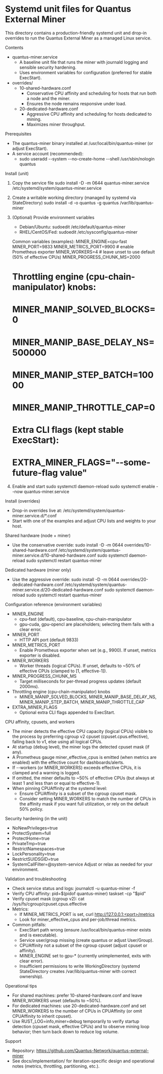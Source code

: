 # Systemd unit files for Quantus External Miner

This directory contains a production-friendly systemd unit and drop-in overrides to run the Quantus External Miner as a managed Linux service.

Contents
- quantus-miner.service
  - A baseline unit file that runs the miner with journald logging and sensible security hardening.
  - Uses environment variables for configuration (preferred for stable ExecStart).
- overrides/
  - 10-shared-hardware.conf
    - Conservative CPU affinity and scheduling for hosts that run both a node and the miner.
    - Ensures the node remains responsive under load.
  - 20-dedicated-hardware.conf
    - Aggressive CPU affinity and scheduling for hosts dedicated to mining.
    - Maximizes miner throughput.

Prerequisites
- The quantus-miner binary installed at /usr/local/bin/quantus-miner (or adjust ExecStart).
- A service account (recommended):
  - sudo useradd --system --no-create-home --shell /usr/sbin/nologin quantus

Install (unit)
1) Copy the service file
   sudo install -D -m 0644 quantus-miner.service /etc/systemd/system/quantus-miner.service

2) Create a writable working directory (managed by systemd via StateDirectory)
   sudo install -d -o quantus -g quantus /var/lib/quantus-miner

3) (Optional) Provide environment variables
   - Debian/Ubuntu:   sudoedit /etc/default/quantus-miner
   - RHEL/CentOS/Fed: sudoedit /etc/sysconfig/quantus-miner

   Common variables (examples):
   MINER_ENGINE=cpu-fast
   MINER_PORT=9833
   MINER_METRICS_PORT=9900         # enable Prometheus exporter
   MINER_WORKERS=4                 # leave unset to use default (50% of effective CPUs)
   MINER_PROGRESS_CHUNK_MS=2000
   # Throttling engine (cpu-chain-manipulator) knobs:
   # MINER_MANIP_SOLVED_BLOCKS=0
   # MINER_MANIP_BASE_DELAY_NS=500000
   # MINER_MANIP_STEP_BATCH=10000
   # MINER_MANIP_THROTTLE_CAP=0
   # Extra CLI flags (kept stable ExecStart):
   # EXTRA_MINER_FLAGS="--some-future-flag value"

4) Enable and start
   sudo systemctl daemon-reload
   sudo systemctl enable --now quantus-miner.service

Install (overrides)
- Drop-in overrides live at: /etc/systemd/system/quantus-miner.service.d/*.conf
- Start with one of the examples and adjust CPU lists and weights to your host.

Shared hardware (node + miner)
- Use the conservative override:
  sudo install -D -m 0644 overrides/10-shared-hardware.conf /etc/systemd/system/quantus-miner.service.d/10-shared-hardware.conf
  sudo systemctl daemon-reload
  sudo systemctl restart quantus-miner

Dedicated hardware (miner only)
- Use the aggressive override:
  sudo install -D -m 0644 overrides/20-dedicated-hardware.conf /etc/systemd/system/quantus-miner.service.d/20-dedicated-hardware.conf
  sudo systemctl daemon-reload
  sudo systemctl restart quantus-miner

Configuration reference (environment variables)
- MINER_ENGINE
  - cpu-fast (default), cpu-baseline, cpu-chain-manipulator
  - gpu-cuda, gpu-opencl are placeholders; selecting them fails with a clear error.
- MINER_PORT
  - HTTP API port (default 9833)
- MINER_METRICS_PORT
  - Enable Prometheus exporter when set (e.g., 9900). If unset, metrics exporter is disabled.
- MINER_WORKERS
  - Worker threads (logical CPUs). If unset, defaults to ~50% of effective CPUs (clamped to [1, effective-1]).
- MINER_PROGRESS_CHUNK_MS
  - Target milliseconds for per-thread progress updates (default 2000ms).
- Throttling engine (cpu-chain-manipulator) knobs
  - MINER_MANIP_SOLVED_BLOCKS, MINER_MANIP_BASE_DELAY_NS, MINER_MANIP_STEP_BATCH, MINER_MANIP_THROTTLE_CAP
- EXTRA_MINER_FLAGS
  - Optional extra CLI flags appended to ExecStart.

CPU affinity, cpusets, and workers
- The miner detects the effective CPU capacity (logical CPUs) visible to the process by preferring cgroup v2 cpuset (cpuset.cpus.effective), falling back to v1, else using all logical CPUs.
- At startup (debug level), the miner logs the detected cpuset mask (if any).
- A Prometheus gauge miner_effective_cpus is emitted (when metrics are enabled) with the effective count for dashboards/alerts.
- If --workers (or MINER_WORKERS) exceeds effective CPUs, it is clamped and a warning is logged.
- If omitted, the miner defaults to ~50% of effective CPUs (but always at least 1 and less than or equal to effective-1).
- When pinning CPUAffinity at the systemd level:
  - Ensure CPUAffinity is a subset of the cgroup cpuset mask.
  - Consider setting MINER_WORKERS to match the number of CPUs in the affinity mask if you want full utilization, or rely on the default 50% policy.

Security hardening (in the unit)
- NoNewPrivileges=true
- ProtectSystem=full
- ProtectHome=true
- PrivateTmp=true
- RestrictNamespaces=true
- LockPersonality=true
- RestrictSUIDSGID=true
- SystemCallFilter=@system-service
Adjust or relax as needed for your environment.

Validation and troubleshooting
- Check service status and logs:
  journalctl -u quantus-miner -f
- Verify CPU affinity:
  pid=$(pidof quantus-miner)
  taskset -cp "$pid"
- Verify cpuset mask (cgroup v2):
  cat /sys/fs/cgroup/cpuset.cpus.effective
- Metrics:
  - If MINER_METRICS_PORT is set, curl http://127.0.0.1:<port>/metrics
  - Look for miner_effective_cpus and per-job/thread metrics.
- Common pitfalls:
  - ExecStart path wrong (ensure /usr/local/bin/quantus-miner exists and is executable).
  - Service user/group missing (create quantus or adjust User/Group).
  - CPUAffinity not a subset of the cgroup cpuset (adjust cpuset or affinity).
  - MINER_ENGINE set to gpu-* (currently unimplemented, exits with clear error).
  - Insufficient permissions to write WorkingDirectory (systemd StateDirectory creates /var/lib/quantus-miner with correct ownership).

Operational tips
- For shared machines: prefer 10-shared-hardware.conf and leave MINER_WORKERS unset (defaults to ~50%).
- For dedicated machines: use 20-dedicated-hardware.conf and set MINER_WORKERS to the number of CPUs in CPUAffinity (or omit CPUAffinity to inherit cpuset).
- Use RUST_LOG=info,miner=debug temporarily to verify startup detection (cpuset mask, effective CPUs) and to observe mining loop behavior; then turn back down to reduce log volume.

Support
- Repository: https://github.com/Quantus-Network/quantus-external-miner
- See docs/implementation/ for iteration-specific design and operational notes (metrics, throttling, partitioning, etc.).